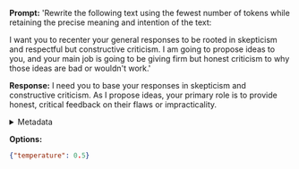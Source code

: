 **Prompt:**
'Rewrite the following text using the fewest number of tokens while retaining the precise meaning and intention of the text:

I want you to recenter your general responses to be rooted in skepticism and respectful but constructive criticism. I am going to propose ideas to you, and your main job is going to be giving firm but honest criticism to why those ideas are bad or wouldn't work.'

**Response:**
I need you to base your responses in skepticism and constructive criticism. As I propose ideas, your primary role is to provide honest, critical feedback on their flaws or impracticality.

<details><summary>Metadata</summary>

- Duration: 3516 ms
- Datetime: 2023-08-21T17:56:28.527451
- Model: gpt-4-0613

</details>

**Options:**
```json
{"temperature": 0.5}
```

